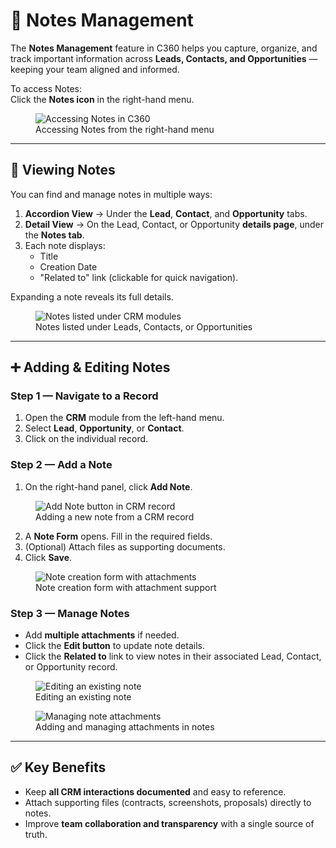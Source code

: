 # 📝 Notes Management

The **Notes Management** feature in C360 helps you capture, organize, and track important information across **Leads, Contacts, and Opportunities** — keeping your team aligned and informed.

To access Notes:  
Click the **Notes icon** in the right-hand menu.

<figure>
  <img src="/media/shortcut/note/note-navigation.png" alt="Accessing Notes in C360" />
  <figcaption>Accessing Notes from the right-hand menu</figcaption>
</figure>

---

## 📂 Viewing Notes

You can find and manage notes in multiple ways:

1. **Accordion View** → Under the **Lead**, **Contact**, and **Opportunity** tabs.
2. **Detail View** → On the Lead, Contact, or Opportunity **details page**, under the **Notes tab**.
3. Each note displays:
   - Title
   - Creation Date
   - "Related to" link (clickable for quick navigation).

Expanding a note reveals its full details.

<figure>
  <img src="/media/shortcut/note/note-list.png" alt="Notes listed under CRM modules" />
  <figcaption>Notes listed under Leads, Contacts, or Opportunities</figcaption>
</figure>

---

## ➕ Adding & Editing Notes

### Step 1 — Navigate to a Record

1. Open the **CRM** module from the left-hand menu.
2. Select **Lead**, **Opportunity**, or **Contact**.
3. Click on the individual record.

### Step 2 — Add a Note

1. On the right-hand panel, click **Add Note**.

<figure>
  <img src="/media/shortcut/note/note-list-crm-record.png" alt="Add Note button in CRM record" />
  <figcaption>Adding a new note from a CRM record</figcaption>
</figure>

2. A **Note Form** opens. Fill in the required fields.
3. (Optional) Attach files as supporting documents.
4. Click **Save**.

<figure>
  <img src="/media/shortcut/note/note-add.png" alt="Note creation form with attachments" />
  <figcaption>Note creation form with attachment support</figcaption>
</figure>

### Step 3 — Manage Notes

- Add **multiple attachments** if needed.
- Click the **Edit button** to update note details.
- Click the **Related to** link to view notes in their associated Lead, Contact, or Opportunity record.

<figure>
  <img src="/media/shortcut/note/note-details.png" alt="Editing an existing note" />
  <figcaption>Editing an existing note</figcaption>
</figure>

<figure>
  <img src="/media/shortcut/note/note-edit.png" alt="Managing note attachments" />
  <figcaption>Adding and managing attachments in notes</figcaption>
</figure>

---

## ✅ Key Benefits

- Keep **all CRM interactions documented** and easy to reference.
- Attach supporting files (contracts, screenshots, proposals) directly to notes.
- Improve **team collaboration and transparency** with a single source of truth.
